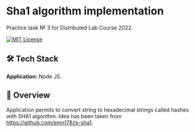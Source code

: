 # Sha1 algorithm implementation

Practice task № 3 for Distributed Lab Course 2022.

[![MIT License](https://img.shields.io/apm/l/atomic-design-ui.svg)](https://choosealicense.com/licenses/mit/)


## 🛠 Tech Stack

**Application:** Node JS.

## 🚀 Overview

Application permits to convert string to hexadecimal strings called hashes with SHA1 algorithm. Idea has been taken from https://github.com/emn178/js-sha1.
